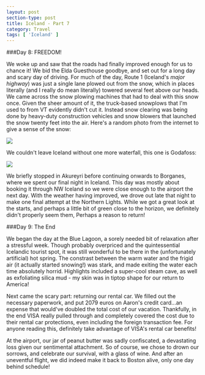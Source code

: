```yaml
---
layout: post
section-type: post
title: Iceland - Part 7
category: Travel
tags: [ 'Iceland' ]
---
```

###Day 8: FREEDOM!

We woke up and saw that the roads had finally improved enough for us to chance it! We bid the Elda
Guesthouse goodbye, and set out for a long day and scary day of driving. For much of the day,
Route 1 (Iceland's *major highway*) was just a single lane plowed out from the snow, which in places
literally (and I really do mean literally) towered several feet above our heads. We came across the
snow plowing machines that had to deal with this snow once.
Given the sheer amount of it, the truck-based snowplows that I'm used
to from VT evidently didn't cut it. Instead snow clearing was being done by heavy-duty construction
vehicles and snow blowers that launched the snow twenty feet into the air. Here's a random photo
from the internet to give a sense of the snow:

![](https://i.ytimg.com/vi/_UFnP9_uA2I/maxresdefault.jpg)

We couldn't leave Iceland without one more waterfall, this one is Godafoss:

![](https://dl.dropboxusercontent.com/s/as6yxc20b2oa9s0/IMG_4859.JPG?dl=0)

We briefly stopped in Akureyri before continuing onwards to Borganes, where we spent our final
night in Iceland. This day was mostly about booking it through NW Iceland so we were close enough
to the airport the next day. With the weather having improved,
we drove out late that night to make one final attempt
at the Northern Lights. While we got a great look at the starts, and perhaps a little bit of green
close to the horizon, we definitely didn't properly seem them, Perhaps a reason to return!

###Day 9: The End

We began the day at the Blue Lagoon, a sorely needed bit of relaxation after
a stressful week. Though probably overpriced and the quintessential Icelandic tourist spot,
it was still wonderful to be there in the (unfortunately artificial) hot spring. The constrast between
the warm water and the frigid air (it actually started snowing!) was stark, and
made exiting the water each time absolutely horrid. Highlights included a super-cool steam cave, as
well as exfoliating silica mud - my skin was in tiptop shape for our return to America!

Next came the scary part: returning our rental car. We filled out the necessary paperwork, and
put 2079 euros on Aaron's credit card...an expense that would've doubled the total cost of our
vacation. Thankfully, in the end VISA really pulled through and completely covered the cost due to
their rental car protections, even including the foreign transaction fee. For anyone reading this,
definitely take advantage of VISA's rental car benefits!

At the airport, our jar of peanut butter was sadly confiscated, a devastating loss given our
sentimental attachment. So of course, we chose to drown our sorrows, and celebrate our survival, with
a glass of wine. And after an uneventful flight, we did indeed make it back to Boston alive, only
one day behind schedule! 